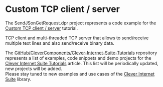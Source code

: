 # Custom TCP client / server

The SendJSonGetRequest.dpr project represents a code example for the [Custom TCP client / server](https://www.clevercomponents.com/portal/kb/a69/custom-tcp-client-server.aspx) tutorial.   

TCP client and multi-threaded TCP server that allows to send/receive multiple text lines and also send/receive binary data.   

The [GitHub/CleverComponents/Clever-Internet-Suite-Tutorials](https://github.com/CleverComponents/Clever-Internet-Suite-Tutorials) repository represents a list of examples, code snippets and demo projects for the [Clever Internet Suite Tutorials](https://www.clevercomponents.com/articles/article035/) article. This list will be periodically updated, new projects will be added.   
Please stay tuned to new examples and use cases of the [Clever Internet Suite](https://www.clevercomponents.com/products/inetsuite/) library.
